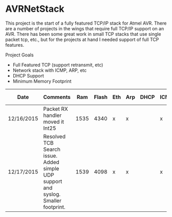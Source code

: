 # AVRNetStack

This project is the start of a fully featured TCP/IP stack for Atmel AVR. There are a number of projects in the wings that require full TCP/IP support on an AVR. There has been some great work in small TCP stacks that use single packet tcp, etc., but for the projects at hand I needed support of full TCP features. 

Project Goals
* Full Featured TCP (support retransmit, etc)
* Network stack with ICMP, ARP, etc
* DHCP Support
* Minimum Memory Footprint



|  Date       | Comments                            |  Ram  |   Flash  |   Eth |  Arp |  DHCP | ICMP |  TCP | UDP |  IP Routing | Syslog | Tests |
|-------------|-------------------------------------|-------|----------|-------|------|-------|------|------|-----|-------------|--------|------|
| 12/16/2015  | Packet RX handler moved it Int25    |  1535 |     4340 |  x    |  x   |       |   x  |      |     |             |    |   0 |
| 12/17/2015  | Resolved TCB Search issue. Added simple UDP support and syslog. Smaller footprint. |  1539 |     4098 |  x    |  x   |       |   x  |      |   TX |            |  X |    0 |

